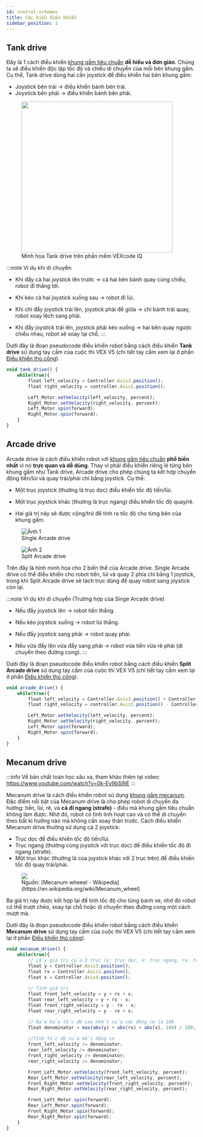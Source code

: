 ```yaml
---
id: control-schemes
title: Các kiểu điều khiển
sidebar_position: 1
---
```

## Tank drive
Đây là 1 cách điều khiển [khung gầm tiêu chuẩn](/mechanics/drivetrain.md) **dễ hiểu và đơn giản**. Chúng ta sẽ điều khiển độc lập tốc độ và chiều di chuyển của mỗi bên khung gầm. Cụ thể, Tank drive dùng hai cần joystick để điều khiển hai bên khung gầm:

- Joystick bên trái → điều khiển bánh bên trái.
- Joystick bên phải → điều khiển bánh bên phải.

<figure style = {{ textAlign: "center"}}>
  <img src="/img/tank_drive_iq.png" width="400"/>
  <figcaption>Minh họa Tank drive trên phần mềm VEXcode IQ</figcaption>
</figure>

:::note
Ví dụ khi di chuyển:
- Khi đẩy cả hai joystick lên trước → cả hai bên bánh quay cùng chiều, robot đi thẳng tới.

- Khi kéo cả hai joystick xuống sau → robot đi lùi.

- Khi chỉ đẩy joystick trái lên, joystick phải để giữa → chỉ bánh trái quay, robot xoay lệch sang phải.

- Khi đẩy joystick trái lên, joystick phải kéo xuống → hai bên quay ngược chiều nhau, robot sẽ xoay tại chỗ.
:::


Dưới đây là đoạn pseudocode điều khiển robot bằng cách điều khiển **Tank drive** sử dụng tay cầm của cuộc thi VEX V5 (chi tiết tay cầm xem lại ở phần [Điều khiển thủ công](./intro_uc.md)).

```jsx title = "Tank drive"
void tank_drive() {
    while(true){
        float left_velocity = Controller.Axis3.position();
        float right_velocity = controller.Axis2.position();

        Left_Motor.setVelocity(left_velocity, percent);
        Right_Motor.setVelocity(right_velocity, percent);
        Left_Motor.spin(forward);
        Right_Motor.spin(forward);
    }
}
```

## Arcade drive
Arcade drive là cách điều khiển robot với [khung gầm tiêu chuẩn](/mechanics/drivetrain.md) **phổ biến nhất** vì nó **trực quan và dễ dùng**. Thay vì phải điều khiển riêng lẻ từng bên khung gầm như Tank drive, Arcade drive cho phép chúng ta kết hợp chuyển động tiến/lùi và quay trái/phải chỉ bằng joystick. Cụ thể:

- Một trục joystick (thường là trục dọc) điều khiển tốc độ tiến/lùi.

- Một trục joystick khác (thường là trục ngang) điều khiển tốc độ quay/rẽ.

- Hai giá trị này sẽ được cộng/trừ để tính ra tốc độ cho từng bên của khung gầm.


<div style={{ display: "flex", justifyContent: "center", gap: "20px" }}>
  <figure style={{ textAlign: "center" }}>
    <img src="/img/single_arcade_iq.png" alt="Ảnh 1" />
    <figcaption>Single Arcade drive</figcaption>
  </figure>
  
  <figure style={{ textAlign: "center" }}>
    <img src="/img/split_arcade_iq.png" alt="Ảnh 2"/>
    <figcaption>Split Arcade drive</figcaption>
  </figure>
</div>
Trên đây là hình minh họa cho 2 biến thể của Arcade drive. Single Arcade drive có thể điều khiển cho robot tiến, lùi và quay 2 phía chỉ bằng 1 joystick, trong khi Split Arcade drive sẽ tách trục dùng để quay robot sang joystick còn lại.

:::note
Ví dụ khi di chuyển (Trường hợp của Singe Arcade drive)
- Nếu đẩy joystick lên → robot tiến thẳng.

- Nếu kéo joystick xuống → robot lùi thẳng.

- Nếu đẩy joystick sang phải → robot quay phải.

- Nếu vừa đẩy lên vừa đẩy sang phải → robot vừa tiến vừa rẽ phải (di chuyển theo đường cong).
:::

Dưới đây là đoạn pseudocode điều khiển robot bằng cách điều khiển **Split Arcade drive** sử dụng tay cầm của cuộc thi VEX V5 (chi tiết tay cầm xem lại ở phần [Điều khiển thủ công](./intro_uc.md)).

```jsx title = "Split Arcade drive"
void arcade_drive() {
    while(true){
        float left_velocity = Controller.Axis3.position() + Controller.Axis1.position();
        float right_velocity = controller.Axis3.position() - Controller.Axis1.position();

        Left_Motor.setVelocity(left_velocity, percent);
        Right_Motor.setVelocity(right_velocity, percent);
        Left_Motor.spin(forward);
        Right_Motor.spin(forward);
    }
}
```

## Mecanum drive
:::info
Về bản chất toán học sâu xa, tham khảo thêm tại video: https://www.youtube.com/watch?v=0k-Ey9bS9lE
:::

Mecanum drive là cách điều khiển robot sử dụng [khung gầm mecanum](/mechanics/drivetrain.md). Đặc điểm nổi bật của Mecanum drive là cho phép robot di chuyển đa hướng: tiến, lùi, rẽ, và **cả đi ngang (strafe)** - điều mà khung gầm tiêu chuẩn không làm được. Nhờ đó, robot có tính linh hoạt cao và có thể di chuyển theo bất kì hướng nào mà không cần xoay thân trước.
Cách điều khiển Mecanum drive thường sử dụng cả 2 joystick:
- Trục dọc để điều khiển tốc độ tiến/lùi.
- Trục ngang (thường cùng joystick với trục dọc) để điều khiển tốc độ đi ngang (strafe).
- Một trục khác (thường là của joystick khác với 2 trục trên) để điều khiển tốc độ quay trái/phải.

<figure style = {{ textAlign: "center"}}>
  <img src="/img/Mecanum_wheel_control_principle.svg.png"/>
  <figcaption>Nguồn: [Mecanum wheeel - Wikipedia](https://en.wikipedia.org/wiki/Mecanum_wheel) </figcaption>
</figure>

Ba giá trị này được kết hợp lại để tính tốc độ cho từng bánh xe, nhờ đó robot có thể trượt chéo, xoay tại chỗ hoặc di chuyển theo đường cong một cách mượt mà.

Dưới đây là đoạn pseudocode điều khiển robot bằng cách điều khiển **Mecanum drive** sử dụng tay cầm của cuộc thi VEX V5 (chi tiết tay cầm xem lại ở phần [Điều khiển thủ công](./intro_uc.md)).

```jsx title = "Mecanum drive"
void mecanum_drive() {
    while(true){
        // Lấy giá trị của 3 trục (y: trục dọc, x: trục ngang, rx: trục thứ 3)
        float y = Controller.Axis3.position();
        float rx = Controller.Axis1.positon();
        float x = Controller.Axis4.position();
        
        // Tính giá trị
        float front_left_velocity = y + rx + x;
        float rear_left_velocity = y + rx - x;
        float front_right_velocity = y - rx - x;
        float rear_right_velocity = y - rx + x;

        // Đảm bảo tốc độ cao nhất của các động cơ là 100
        float denominator = max(abs(y) + abs(rx) + abs(x), 100) / 100;
        
        //Tính tốc độ của mỗi động cơ
        front_left_velocity /= denominator;
        rear_left_velocity /= denominator;
        front_right_velocity /= denominator;
        rear_right_velocity /= denominator;

        Front_Left_Motor.setVelocity(front_left_velocity, percent);
        Rear_Left_Motor.setVelocity(rear_left_velocity, percent);
        Front_Right_Motor.setVelocity(front_right_velocity, percent);
        Rear_Right_Motor.setVelocity(rear_right_velocity, percent);

        Front_Left_Motor.spin(forward);
        Rear_Left_Motor.spin(forward);
        Front_Right_Motor.spin(forward);
        Rear_Right_Motor.spin(forward);
    }
}
```